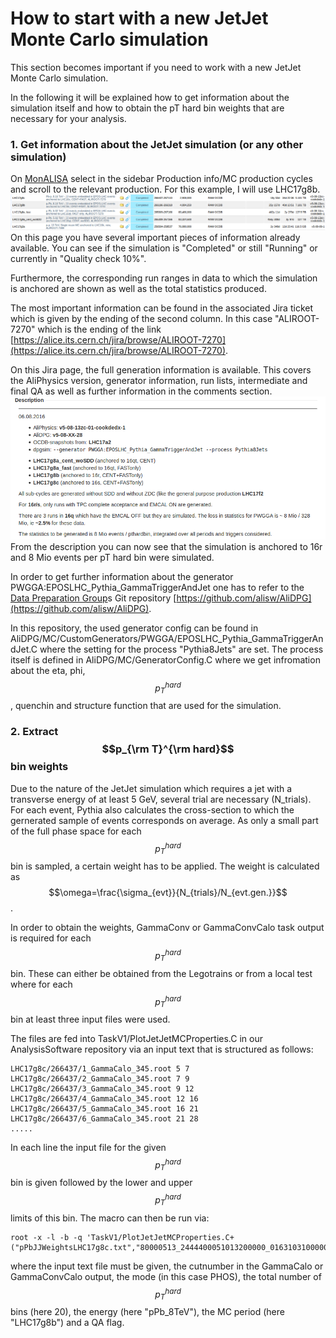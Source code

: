 # How to start with a new JetJet Monte Carlo simulation

This section becomes important if you need to work with a new JetJet Monte Carlo simulation.

In the following it will be explained how to get information about the simulation itself and how to obtain the pT hard bin weights that are necessary for your analysis.

### 1. Get information about the JetJet simulation \(or any other simulation\)

On [MonALISA](https://alimonitor.cern.ch/trains/)  select in the sidebar Production info/MC production cycles and scroll to the relevant production. For this example, I will use LHC17g8b.![](/assets/mcoverview.png)On this page you have several important pieces of information already available. You can see if the simulation is "Completed" or still "Running" or currently in "Quality check 10%".

Furthermore, the corresponding run ranges in data to which the simulation is anchored are shown as well as the total statistics produced.

The most important information can be found in the associated Jira ticket which is given by the ending of the second column. In this case "ALIROOT-7270" which is the ending of the link [https://alice.its.cern.ch/jira/browse/ALIROOT-7270](https://alice.its.cern.ch/jira/browse/ALIROOT-7270).

On this Jira page, the full generation information is available. This covers the AliPhysics version, generator information, run lists, intermediate and final QA as well as further information in the comments section.![](/assets/JiraInfo.png)From the description you can now see that the simulation is anchored to 16r and 8 Mio events per pT hard bin were simulated.

In order to get further information about the generator PWGGA:EPOSLHC\_Pythia\_GammaTriggerAndJet one has to refer to the [Data Preparation Group](https://twiki.cern.ch/twiki/bin/viewauth/ALICE/AliceDPG)s Git repository [https://github.com/alisw/AliDPG](https://github.com/alisw/AliDPG).

In this repository, the used generator config can be found in AliDPG/MC/CustomGenerators/PWGGA/EPOSLHC\_Pythia\_GammaTriggerAndJet.C where the setting for the process "Pythia8Jets" are set. The process itself is defined in AliDPG/MC/GeneratorConfig.C where we get infromation about the eta, phi, $$p_{T}^{hard}$$, quenchin and structure function that are used for the simulation.

### 2. Extract $$p_{\rm T}^{\rm hard}$$ bin weights

Due to the nature of the JetJet simulation which requires a jet with a transverse energy of at least 5 GeV, several trial are necessary \(N\_trials\). For each event, Pythia also calculates the cross-section to which the gernerated sample of events corresponds on average. As only a small part of the full phase space for each $$p_{T}^{hard}$$ bin is sampled, a certain weight has to be applied. The weight is calculated as $$\omega=\frac{\sigma_{evt}}{N_{trials}/N_{evt.gen.}}$$.

In order to obtain the weights, GammaConv or GammaConvCalo task output is required for each $$p_{T}^{hard}$$ bin. These can either be obtained from the Legotrains or from a local test where for each $$p_{T}^{hard}$$bin at least three input files were used.

The files are fed into TaskV1/PlotJetJetMCProperties.C in our AnalysisSoftware repository via an input text that is structured as follows:

```
LHC17g8c/266437/1_GammaCalo_345.root 5 7
LHC17g8c/266437/2_GammaCalo_345.root 7 9
LHC17g8c/266437/3_GammaCalo_345.root 9 12
LHC17g8c/266437/4_GammaCalo_345.root 12 16
LHC17g8c/266437/5_GammaCalo_345.root 16 21
LHC17g8c/266437/6_GammaCalo_345.root 21 28
.....
```

In each line the input file for the given $$p_{T}^{hard}$$bin is given followed by the lower and upper $$p_{T}^{hard}$$ limits of this bin. The macro can then be run via:

```
root -x -l -b -q 'TaskV1/PlotJetJetMCProperties.C+("pPbJJWeightsLHC17g8c.txt","80000513_2444400051013200000_0163103100000010",5,20,"pdf","pPb_8TeV","LHC17g8b",kFALSE)'
```

where the input text file must be given, the cutnumber in the GammaCalo or GammaConvCalo output, the mode \(in this case PHOS\), the total number of $$p_{T}^{hard}$$ bins \(here 20\), the energy \(here "pPb\_8TeV"\), the MC period \(here "LHC17g8b"\) and a QA flag.

